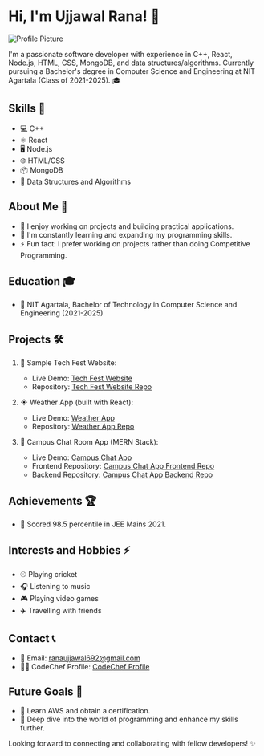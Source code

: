 # Hi, I'm Ujjawal Rana! 👋

![Profile Picture](insert_profile_picture_url_here)

I'm a passionate software developer with experience in C++, React, Node.js, HTML, CSS, MongoDB, and data structures/algorithms. Currently pursuing a Bachelor's degree in Computer Science and Engineering at NIT Agartala (Class of 2021-2025). 🎓

## Skills 🚀

- 💻 C++
- ⚛️ React
- 🖥️ Node.js
- 🌐 HTML/CSS
- 📦 MongoDB
- 🧠 Data Structures and Algorithms

## About Me 🌟

- 🔭 I enjoy working on projects and building practical applications.
- 🌱 I'm constantly learning and expanding my programming skills.
- ⚡ Fun fact: I prefer working on projects rather than doing Competitive Programming.

## Education 🎓

- 🏫 NIT Agartala, Bachelor of Technology in Computer Science and Engineering (2021-2025)

## Projects 🛠️

1. 🎉 Sample Tech Fest Website:
   - Live Demo: [Tech Fest Website](https://ranaujjawal.github.io/techfest/)
   - Repository: [Tech Fest Website Repo](https://github.com/Ranaujjawal/techfest)

2. ☀️ Weather App (built with React):
   - Live Demo: [Weather App](https://63a49e5b771eab029357014d--effortless-twilight-be58fc.netlify.app/)
   - Repository: [Weather App Repo](https://github.com/Ranaujjawal/weatherapp)

3. 💬 Campus Chat Room App (MERN Stack):
   - Live Demo: [Campus Chat App](https://campuschatapp.onrender.com)
   - Frontend Repository: [Campus Chat App Frontend Repo](https://github.com/Ranaujjawal/campus-frontend)
   - Backend Repository: [Campus Chat App Backend Repo](https://github.com/Ranaujjawal/campus-backend)

## Achievements 🏆

- 🎯 Scored 98.5 percentile in JEE Mains 2021.

## Interests and Hobbies ⚡

- ⚾️ Playing cricket
- 🎧 Listening to music
- 🎮 Playing video games
- ✈️ Travelling with friends

## Contact 📞

- 📧 Email: ranaujjawal692@gmail.com
- 👨‍💻 CodeChef Profile: [CodeChef Profile](https://www.codechef.com/users/ujjawal162)

## Future Goals 🌠

- 🌟 Learn AWS and obtain a certification.
- 🚀 Deep dive into the world of programming and enhance my skills further.

Looking forward to connecting and collaborating with fellow developers! ✨


